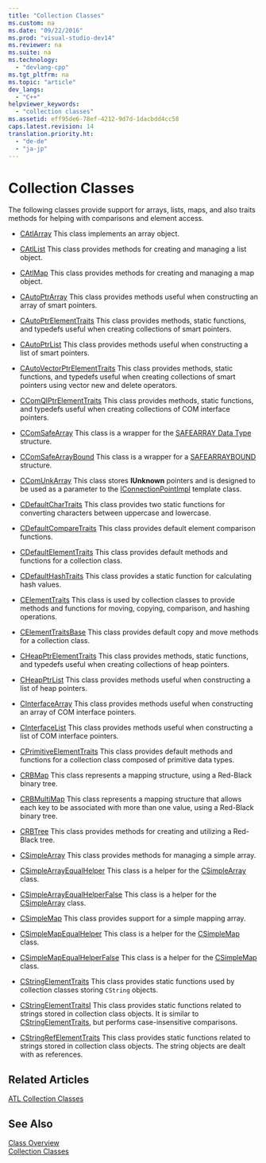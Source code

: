 ```yaml
---
title: "Collection Classes"
ms.custom: na
ms.date: "09/22/2016"
ms.prod: "visual-studio-dev14"
ms.reviewer: na
ms.suite: na
ms.technology: 
  - "devlang-cpp"
ms.tgt_pltfrm: na
ms.topic: "article"
dev_langs: 
  - "C++"
helpviewer_keywords: 
  - "collection classes"
ms.assetid: eff95de6-78ef-4212-9d7d-1dacbdd4cc58
caps.latest.revision: 14
translation.priority.ht: 
  - "de-de"
  - "ja-jp"
---
```

# Collection Classes
The following classes provide support for arrays, lists, maps, and also traits methods for helping with comparisons and element access.  
  
-   [CAtlArray](../VS_csharp/catlarray-class.md) This class implements an array object.  
  
-   [CAtlList](../VS_csharp/catllist-class.md) This class provides methods for creating and managing a list object.  
  
-   [CAtlMap](../VS_csharp/catlmap-class.md) This class provides methods for creating and managing a map object.  
  
-   [CAutoPtrArray](../VS_csharp/cautoptrarray-class.md) This class provides methods useful when constructing an array of smart pointers.  
  
-   [CAutoPtrElementTraits](../VS_csharp/cautoptrelementtraits-class.md) This class provides methods, static functions, and typedefs useful when creating collections of smart pointers.  
  
-   [CAutoPtrList](../VS_csharp/cautoptrlist-class.md) This class provides methods useful when constructing a list of smart pointers.  
  
-   [CAutoVectorPtrElementTraits](../VS_csharp/cautovectorptrelementtraits-class.md) This class provides methods, static functions, and typedefs useful when creating collections of smart pointers using vector new and delete operators.  
  
-   [CComQIPtrElementTraits](../VS_csharp/ccomqiptrelementtraits-class.md) This class provides methods, static functions, and typedefs useful when creating collections of COM interface pointers.  
  
-   [CComSafeArray](../VS_csharp/ccomsafearray-class.md) This class is a wrapper for the [SAFEARRAY Data Type](assetId:///9ec8025b-4763-4526-ab45-390c5d8b3b1e) structure.  
  
-   [CComSafeArrayBound](../VS_csharp/ccomsafearraybound-class.md) This class is a wrapper for a [SAFEARRAYBOUND](assetId:///303a9bdb-71d6-4f14-8747-84cf84936c6d) structure.  
  
-   [CComUnkArray](../VS_csharp/ccomunkarray-class.md) This class stores **IUnknown** pointers and is designed to be used as a parameter to the [IConnectionPointImpl](../VS_csharp/iconnectionpointimpl-class.md) template class.  
  
-   [CDefaultCharTraits](../VS_csharp/cdefaultchartraits-class.md) This class provides two static functions for converting characters between uppercase and lowercase.  
  
-   [CDefaultCompareTraits](../VS_csharp/cdefaultcomparetraits-class.md) This class provides default element comparison functions.  
  
-   [CDefaultElementTraits](../VS_csharp/cdefaultelementtraits-class.md) This class provides default methods and functions for a collection class.  
  
-   [CDefaultHashTraits](../VS_csharp/cdefaulthashtraits-class.md) This class provides a static function for calculating hash values.  
  
-   [CElementTraits](../VS_csharp/celementtraits-class.md) This class is used by collection classes to provide methods and functions for moving, copying, comparison, and hashing operations.  
  
-   [CElementTraitsBase](../VS_csharp/celementtraitsbase-class.md) This class provides default copy and move methods for a collection class.  
  
-   [CHeapPtrElementTraits](../VS_csharp/cheapptrelementtraits-class.md) This class provides methods, static functions, and typedefs useful when creating collections of heap pointers.  
  
-   [CHeapPtrList](../VS_csharp/cheapptrlist-class.md) This class provides methods useful when constructing a list of heap pointers.  
  
-   [CInterfaceArray](../VS_csharp/cinterfacearray-class.md) This class provides methods useful when constructing an array of COM interface pointers.  
  
-   [CInterfaceList](../VS_csharp/cinterfacelist-class.md) This class provides methods useful when constructing a list of COM interface pointers.  
  
-   [CPrimitiveElementTraits](../VS_csharp/cprimitiveelementtraits-class.md) This class provides default methods and functions for a collection class composed of primitive data types.  
  
-   [CRBMap](../VS_csharp/crbmap-class.md) This class represents a mapping structure, using a Red-Black binary tree.  
  
-   [CRBMultiMap](../VS_csharp/crbmultimap-class.md) This class represents a mapping structure that allows each key to be associated with more than one value, using a Red-Black binary tree.  
  
-   [CRBTree](../VS_csharp/crbtree-class.md) This class provides methods for creating and utilizing a Red-Black tree.  
  
-   [CSimpleArray](../VS_csharp/csimplearray-class.md) This class provides methods for managing a simple array.  
  
-   [CSimpleArrayEqualHelper](../VS_csharp/csimplearrayequalhelper-class.md) This class is a helper for the [CSimpleArray](../VS_csharp/csimplearray-class.md) class.  
  
-   [CSimpleArrayEqualHelperFalse](../VS_csharp/csimplearrayequalhelperfalse-class.md) This class is a helper for the [CSimpleArray](../VS_csharp/csimplearray-class.md) class.  
  
-   [CSimpleMap](../VS_csharp/csimplemap-class.md) This class provides support for a simple mapping array.  
  
-   [CSimpleMapEqualHelper](../VS_csharp/csimplemapequalhelper-class.md) This class is a helper for the [CSimpleMap](../VS_csharp/csimplemap-class.md) class.  
  
-   [CSimpleMapEqualHelperFalse](../VS_csharp/csimplemapequalhelperfalse-class.md) This class is a helper for the [CSimpleMap](../VS_csharp/csimplemap-class.md) class.  
  
-   [CStringElementTraits](../VS_csharp/cstringelementtraits-class.md) This class provides static functions used by collection classes storing `CString` objects.  
  
-   [CStringElementTraitsI](../VS_csharp/cstringelementtraitsi-class.md) This class provides static functions related to strings stored in collection class objects. It is similar to [CStringElementTraits](../VS_csharp/cstringelementtraits-class.md), but performs case-insensitive comparisons.  
  
-   [CStringRefElementTraits](../VS_csharp/cstringrefelementtraits-class.md) This class provides static functions related to strings stored in collection class objects. The string objects are dealt with as references.  
  
## Related Articles  
 [ATL Collection Classes](../VS_csharp/atl-collection-classes.md)  
  
## See Also  
 [Class Overview](../VS_csharp/atl-class-overview.md)   
 [Collection Classes](../VS_csharp/atl-collection-classes.md)
